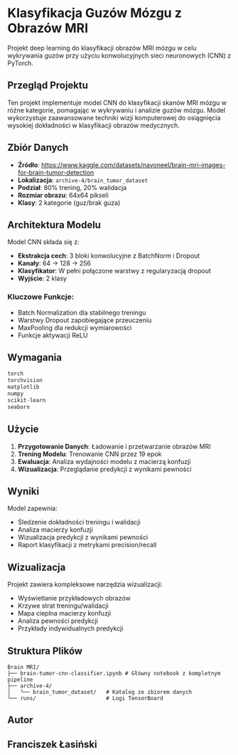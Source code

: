 # Klasyfikacja Guzów Mózgu z Obrazów MRI

Projekt deep learning do klasyfikacji obrazów MRI mózgu w celu wykrywania guzów przy użyciu konwolucyjnych sieci neuronowych (CNN) z PyTorch.

## Przegląd Projektu

Ten projekt implementuje model CNN do klasyfikacji skanów MRI mózgu w różne kategorie, pomagając w wykrywaniu i analizie guzów mózgu. Model wykorzystuje zaawansowane techniki wizji komputerowej do osiągnięcia wysokiej dokładności w klasyfikacji obrazów medycznych.

## Zbiór Danych

- **Źródło**: https://www.kaggle.com/datasets/navoneel/brain-mri-images-for-brain-tumor-detection
- **Lokalizacja**: `archive-4/brain_tumor_dataset`
- **Podział**: 80% trening, 20% walidacja
- **Rozmiar obrazu**: 64x64 pikseli
- **Klasy**: 2 kategorie (guz/brak guza)

## Architektura Modelu

Model CNN składa się z:
- **Ekstrakcja cech**: 3 bloki konwolucyjne z BatchNorm i Dropout
- **Kanały**: 64 → 128 → 256
- **Klasyfikator**: W pełni połączone warstwy z regularyzacją dropout
- **Wyjście**: 2 klasy

### Kluczowe Funkcje:
- Batch Normalization dla stabilnego treningu
- Warstwy Dropout zapobiegające przeuczeniu
- MaxPooling dla redukcji wymiarowości
- Funkcje aktywacji ReLU

## Wymagania

```python
torch
torchvision
matplotlib
numpy
scikit-learn
seaborn
```

## Użycie

1. **Przygotowanie Danych**: Ładowanie i przetwarzanie obrazów MRI
2. **Trening Modelu**: Trenowanie CNN przez 19 epok
3. **Ewaluacja**: Analiza wydajności modelu z macierzą konfuzji
4. **Wizualizacja**: Przeglądanie predykcji z wynikami pewności

## Wyniki

Model zapewnia:
- Śledzenie dokładności treningu i walidacji
- Analiza macierzy konfuzji
- Wizualizacja predykcji z wynikami pewności
- Raport klasyfikacji z metrykami precision/recall

## Wizualizacja

Projekt zawiera kompleksowe narzędzia wizualizacji:
- Wyświetlanie przykładowych obrazów
- Krzywe strat treningu/walidacji
- Mapa cieplna macierzy konfuzji
- Analiza pewności predykcji
- Przykłady indywidualnych predykcji

## Struktura Plików

```
Brain MRI/
├── brain-tumor-cnn-classifier.ipynb # Główny notebook z kompletnym pipeline
├── archive-4/
│   └── brain_tumor_dataset/   # Katalog ze zbiorem danych
└── runs/                      # Logi TensorBoard
```
## Autor 
Franciszek Łasiński 
---------
